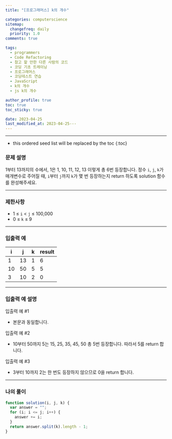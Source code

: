 ```yaml
---
title: "[프로그래머스] k의 개수"

categories: computerscience
sitemap:
  changefreq: daily
  priority: 1.0
comments: true

tags:
  - programmers
  - Code Refactoring
  - 참고 할 만한 다른 사람의 코드
  - 코딩 기초 트레이닝
  - 프로그래머스
  - 코딩테스트 연습
  - JavaScript
  - k의 개수
  - js k의 개수

author_profile: true
toc: true
toc_sticky: true

date: 2023-04-25
last_modified_at: 2023-04-25---
---
```


---

<!-- prettier-ignore -->
* this ordered seed list will be replaced by the toc 
{:toc}

### 문제 설명

1부터 13까지의 수에서, 1은 1, 10, 11, 12, 13 이렇게 총 6번 등장합니다. 정수 `i`, `j`, `k`가 매개변수로 주어질 때, `i`부터 `j`까지 `k`가 몇 번 등장하는지 return 하도록 solution 함수를 완성해주세요.

---

### 제한사항

- 1 ≤ `i` < `j` ≤ 100,000
- 0 ≤ `k` ≤ 9

---

### 입출력 예

| i   | j   | k   | result |
| --- | --- | --- | ------ |
| 1   | 13  | 1   | 6      |
| 10  | 50  | 5   | 5      |
| 3   | 10  | 2   | 0      |

---

### **입출력 예 설명**

입출력 예 #1

- 본문과 동일합니다.

입출력 예 #2

- 10부터 50까지 5는 15, 25, 35, 45, 50 총 5번 등장합니다. 따라서 5를 return 합니다.

입출력 예 #3

- 3부터 10까지 2는 한 번도 등장하지 않으므로 0을 return 합니다.

---

### 나의 풀이

```jsx
function solution(i, j, k) {
  var answer = "";
  for (i; i <= j; i++) {
    answer += i;
  }
  return answer.split(k).length - 1;
}
```

